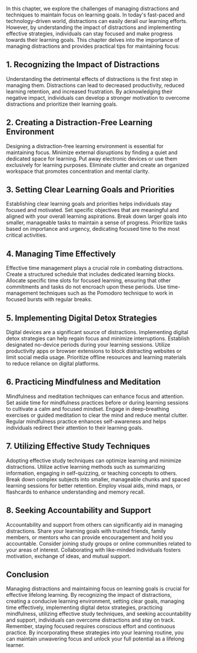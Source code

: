 
In this chapter, we explore the challenges of managing distractions and techniques to maintain focus on learning goals. In today's fast-paced and technology-driven world, distractions can easily derail our learning efforts. However, by understanding the impact of distractions and implementing effective strategies, individuals can stay focused and make progress towards their learning goals. This chapter delves into the importance of managing distractions and provides practical tips for maintaining focus:

1\. **Recognizing the Impact of Distractions**
---------------------------------------------

Understanding the detrimental effects of distractions is the first step in managing them. Distractions can lead to decreased productivity, reduced learning retention, and increased frustration. By acknowledging their negative impact, individuals can develop a stronger motivation to overcome distractions and prioritize their learning goals.

2\. **Creating a Distraction-Free Learning Environment**
-------------------------------------------------------

Designing a distraction-free learning environment is essential for maintaining focus. Minimize external disruptions by finding a quiet and dedicated space for learning. Put away electronic devices or use them exclusively for learning purposes. Eliminate clutter and create an organized workspace that promotes concentration and mental clarity.

3\. **Setting Clear Learning Goals and Priorities**
--------------------------------------------------

Establishing clear learning goals and priorities helps individuals stay focused and motivated. Set specific objectives that are meaningful and aligned with your overall learning aspirations. Break down larger goals into smaller, manageable tasks to maintain a sense of progress. Prioritize tasks based on importance and urgency, dedicating focused time to the most critical activities.

4\. **Managing Time Effectively**
--------------------------------

Effective time management plays a crucial role in combating distractions. Create a structured schedule that includes dedicated learning blocks. Allocate specific time slots for focused learning, ensuring that other commitments and tasks do not encroach upon these periods. Use time-management techniques such as the Pomodoro technique to work in focused bursts with regular breaks.

5\. **Implementing Digital Detox Strategies**
--------------------------------------------

Digital devices are a significant source of distractions. Implementing digital detox strategies can help regain focus and minimize interruptions. Establish designated no-device periods during your learning sessions. Utilize productivity apps or browser extensions to block distracting websites or limit social media usage. Prioritize offline resources and learning materials to reduce reliance on digital platforms.

6\. **Practicing Mindfulness and Meditation**
--------------------------------------------

Mindfulness and meditation techniques can enhance focus and attention. Set aside time for mindfulness practices before or during learning sessions to cultivate a calm and focused mindset. Engage in deep-breathing exercises or guided meditation to clear the mind and reduce mental clutter. Regular mindfulness practice enhances self-awareness and helps individuals redirect their attention to their learning goals.

7\. **Utilizing Effective Study Techniques**
-------------------------------------------

Adopting effective study techniques can optimize learning and minimize distractions. Utilize active learning methods such as summarizing information, engaging in self-quizzing, or teaching concepts to others. Break down complex subjects into smaller, manageable chunks and spaced learning sessions for better retention. Employ visual aids, mind maps, or flashcards to enhance understanding and memory recall.

8\. **Seeking Accountability and Support**
-----------------------------------------

Accountability and support from others can significantly aid in managing distractions. Share your learning goals with trusted friends, family members, or mentors who can provide encouragement and hold you accountable. Consider joining study groups or online communities related to your areas of interest. Collaborating with like-minded individuals fosters motivation, exchange of ideas, and mutual support.

Conclusion
----------

Managing distractions and maintaining focus on learning goals is crucial for effective lifelong learning. By recognizing the impact of distractions, creating a conducive learning environment, setting clear goals, managing time effectively, implementing digital detox strategies, practicing mindfulness, utilizing effective study techniques, and seeking accountability and support, individuals can overcome distractions and stay on track. Remember, staying focused requires conscious effort and continuous practice. By incorporating these strategies into your learning routine, you can maintain unwavering focus and unlock your full potential as a lifelong learner.
